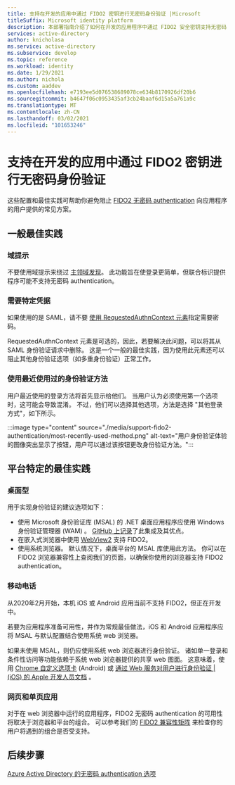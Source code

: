 ```yaml
---
title: 支持在开发的应用中通过 FIDO2 密钥进行无密码身份验证 |Microsoft
titleSuffix: Microsoft identity platform
description: 本部署指南介绍了如何在开发的应用程序中通过 FIDO2 安全密钥支持无密码 authentication
services: active-directory
author: knicholasa
ms.service: active-directory
ms.subservice: develop
ms.topic: reference
ms.workload: identity
ms.date: 1/29/2021
ms.author: nichola
ms.custom: aaddev
ms.openlocfilehash: e7193ee5d076538689078ce634b8170926df20b6
ms.sourcegitcommit: b4647f06c0953435af3cb24baaf6d15a5a761a9c
ms.translationtype: MT
ms.contentlocale: zh-CN
ms.lasthandoff: 03/02/2021
ms.locfileid: "101653246"
---
```

# <a name="support-passwordless-authentication-with-fido2-keys-in-apps-you-develop"></a>支持在开发的应用中通过 FIDO2 密钥进行无密码身份验证

这些配置和最佳实践可帮助你避免阻止 [FIDO2 无密码 authentication](../../active-directory/authentication/concept-authentication-passwordless.md) 向应用程序的用户提供的常见方案。

## <a name="general-best-practices"></a>一般最佳实践

### <a name="domain-hints"></a>域提示

不要使用域提示来绕过 [主领域发现](../../active-directory/manage-apps/configure-authentication-for-federated-users-portal.md)。 此功能旨在使登录更简单，但联合标识提供程序可能不支持无密码 authentication。

### <a name="requiring-specific-credentials"></a>需要特定凭据

如果使用的是 SAML，请不要 [使用 RequestedAuthnContext 元素](single-sign-on-saml-protocol.md#requestauthncontext)指定需要密码。

RequestedAuthnContext 元素是可选的，因此，若要解决此问题，可以将其从 SAML 身份验证请求中删除。 这是一个一般的最佳实践，因为使用此元素还可以阻止其他身份验证选项（如多重身份验证）正常工作。

### <a name="using-the-most-recently-used-authentication-method"></a>使用最近使用过的身份验证方法

用户最近使用的登录方法将首先显示给他们。 当用户认为必须使用第一个选项时，这可能会导致混淆。 不过，他们可以选择其他选项，方法是选择 "其他登录方式"，如下所示。

:::image type="content" source="./media/support-fido2-authentication/most-recently-used-method.png" alt-text="用户身份验证体验的图像突出显示了按钮，用户可以通过该按钮更改身份验证方法。":::

## <a name="platform-specific-best-practices"></a>平台特定的最佳实践

### <a name="desktop"></a>桌面型

用于实现身份验证的建议选项如下：

- 使用 Microsoft 身份验证库 (MSAL) 的 .NET 桌面应用程序应使用 Windows 身份验证管理器 (WAM) 。 [GitHub 上记录](https://github.com/AzureAD/microsoft-authentication-library-for-dotnet/wiki/wam)了此集成及其优点。
- 在嵌入式浏览器中使用 [WebView2](/microsoft-edge/webview2/) 支持 FIDO2。
- 使用系统浏览器。 默认情况下，桌面平台的 MSAL 库使用此方法。 你可以在 FIDO2 浏览器兼容性上查阅我们的页面，以确保你使用的浏览器支持 FIDO2 authentication。

### <a name="mobile"></a>移动电话

从2020年2月开始，本机 iOS 或 Android 应用当前不支持 FIDO2，但正在开发中。

若要为应用程序准备可用性，并作为常规最佳做法，iOS 和 Android 应用程序应将 MSAL 与默认配置结合使用系统 web 浏览器。

如果未使用 MSAL，则仍应使用系统 web 浏览器进行身份验证。 诸如单一登录和条件性访问等功能依赖于系统 web 浏览器提供的共享 web 图面。 这意味着，使用 [Chrome 自定义选项卡](https://developer.chrome.com/docs/multidevice/android/customtabs/) (Android) 或 [通过 Web 服务对用户进行身份验证 | (iOS) 的 Apple 开发人员文档](https://developer.apple.com/documentation/authenticationservices/authenticating_a_user_through_a_web_service) 。

### <a name="web-and-single-page-apps"></a>网页和单页应用

对于在 web 浏览器中运行的应用程序，FIDO2 无密码 authentication 的可用性将取决于浏览器和平台的组合。 可以参考我们的 [FIDO2 兼容性矩阵](../authentication/fido2-compatibility.md) 来检查你的用户将遇到的组合是否受支持。

## <a name="next-steps"></a>后续步骤

[Azure Active Directory 的无密码 authentication 选项](../../active-directory/authentication/concept-authentication-passwordless.md)